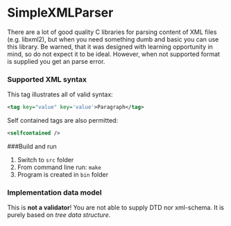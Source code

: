 # SimpleXMLParser
There are a lot of good quality C libraries for parsing content of XML files
(e.g. libxml2), but when you need something dumb and basic you can use this
library. Be warned, that it was designed with learning opportunity in mind, so
do not expect it to be ideal. However, when not supported format is supplied you
get an parse error. 

### Supported XML syntax
This tag illustrates all of valid syntax:
```xml
<tag key="value" key='value'>Paragraph</tag>
```
Self contained tags are also permitted:
```xml
<selfcontained />
```

###Build and run
1. Switch to `src` folder
2. From command line run: 
   `make`
3. Program is created in `bin` folder


### Implementation data model
This is **not a validator**! You are not able to supply DTD nor xml-schema. It
is purely based on *tree data structure*.
